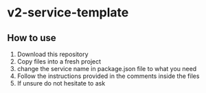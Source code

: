 # v2-service-template

## How to use

1. Download this repository
2. Copy files into a fresh project
3. change the service name in package.json file to what you need
4. Follow the instructions provided in the comments inside the files
5. If unsure do not hesitate to ask